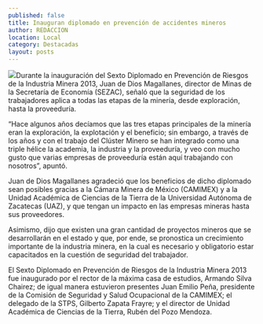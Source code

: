 ```yaml
---
published: false
title: Inauguran diplomado en prevención de accidentes mineros
author: REDACCION
location: Local
category: Destacadas
layout: posts
---
```


![](http://i.imgur.com/3bq5BNrm.jpg)Durante la inauguración del Sexto Diplomado en Prevención de Riesgos de la Industria Minera 2013, Juan de Dios Magallanes, director de Minas de la Secretaría de Economía (SEZAC), señaló que la seguridad de los trabajadores aplica a todas las etapas de la minería, desde exploración, hasta la proveeduría.

“Hace algunos años decíamos que las tres etapas principales de la minería eran la exploración, la explotación y el beneficio; sin embargo, a través de los años y con el trabajo del Clúster Minero se han integrado como una triple hélice la academia, la industria y la proveeduría, y veo con mucho gusto que varias empresas de proveeduría están aquí trabajando con nosotros”, apuntó.

Juan de Dios Magallanes agradeció que los beneficios de dicho diplomado sean posibles gracias a la Cámara Minera de México (CAMIMEX) y a la Unidad Académica de Ciencias de la Tierra de la Universidad Autónoma de Zacatecas (UAZ), y que tengan un impacto en las empresas mineras hasta sus proveedores.

Asimismo, dijo que existen una gran cantidad de proyectos mineros que se desarrollarán en el estado y que, por ende, se pronostica un crecimiento importante de la industria minera, en la cual es necesario y obligatorio estar capacitados en la cuestión de seguridad del trabajador.

El Sexto Diplomado en Prevención de Riesgos de la Industria Minera 2013 fue inaugurado por el rector de la máxima casa de estudios, Armando Silva Chairez; de igual manera estuvieron presentes Juan Emilio Peña, presidente de la Comisión de Seguridad y Salud Ocupacional de la CAMIMEX; el delegado de la STPS, Gilberto Zapata Frayre; y el director de Unidad Académica de Ciencias de la Tierra, Rubén del Pozo Mendoza.
